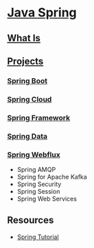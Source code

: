 # [Java Spring](https://spring.io)

## [What Is](WhatIs.md)

## [Projects](https://spring.io/projects/)
### [Spring Boot](Spring-Boot/README.md)
### [Spring Cloud](Spring-Cloud/README.md)
### [Spring Framework](Spring-FW/README.md)
### [Spring Data](Spring-Data/README.md)
### [Spring Webflux](Spring-Webflux/README.md)

* Spring AMQP
* Spring for Apache Kafka
* Spring Security
* Spring Session
* Spring Web Services

## Resources
* [Spring Tutorial](https://howtodoinjava.com/spring-boot-tutorials/)
